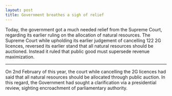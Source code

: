 ```yaml
---
layout: post
title: Government breathes a sigh of relief
---
```

Today, the government got a much needed relief from the Supreme Court, regarding its
earlier ruling on the allocation of natural resources. The Supreme Court while upholding its earlier judgement of cancelling 122 2G licences, reversed its earlier stand that all natural resources should be auctioned. Instead it ruled that public good must supersede revenue maximization.

<!---abstract-->

---

On 2nd February of this year, the court while cancelling the 2G licences had said that all natural resources should be allocated through public auction. In this regard, the Government had sought a clarification via a presidential review, sighting encroachment of parliamentary authority.